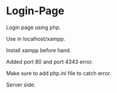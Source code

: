 # Login-Page
Login page using php.

Use in localhost/xampp.

Install xampp before hand.

Added port 80 and port 4343 error.

Make sure to add php.ini file to catch error.

Server side.
